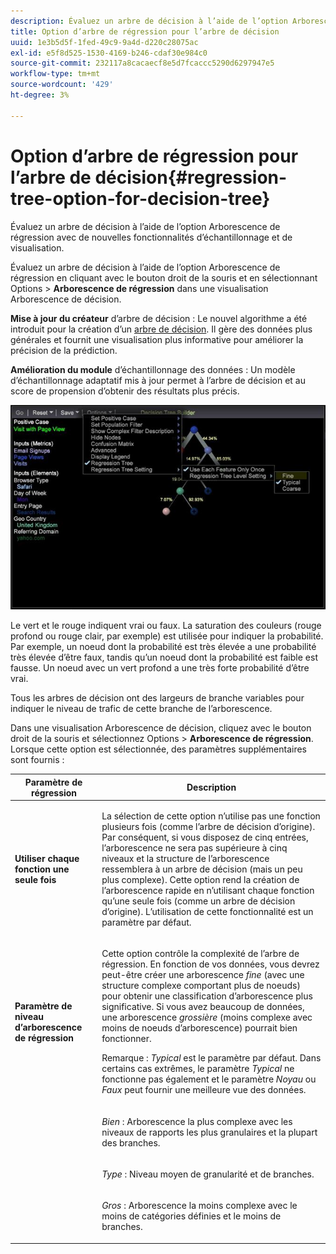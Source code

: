 ```yaml
---
description: Évaluez un arbre de décision à l’aide de l’option Arborescence de régression avec de nouvelles fonctionnalités d’échantillonnage et de visualisation.
title: Option d’arbre de régression pour l’arbre de décision
uuid: 1e3b5d5f-1fed-49c9-9a4d-d220c28075ac
exl-id: e5f8d525-1530-4169-b246-cdaf30e984c0
source-git-commit: 232117a8cacaecf8e5d7fcaccc5290d6297947e5
workflow-type: tm+mt
source-wordcount: '429'
ht-degree: 3%

---
```


# Option d’arbre de régression pour l’arbre de décision{#regression-tree-option-for-decision-tree}

Évaluez un arbre de décision à l’aide de l’option Arborescence de régression avec de nouvelles fonctionnalités d’échantillonnage et de visualisation.

Évaluez un arbre de décision à l’aide de l’option Arborescence de régression en cliquant avec le bouton droit de la souris et en sélectionnant Options > **Arborescence de régression** dans une visualisation Arborescence de décision.

**Mise à jour du créateur** d’arbre de décision : Le nouvel algorithme a été introduit pour la création d’un  [arbre de décision](https://experienceleague.adobe.com/docs/data-workbench/using/client/analysis-visualizations/decision-trees/c-decision-trees.html). Il gère des données plus générales et fournit une visualisation plus informative pour améliorer la précision de la prédiction.

**Amélioration du module** d’échantillonnage des données : Un modèle d’échantillonnage adaptatif mis à jour permet à l’arbre de décision et au score de propension d’obtenir des résultats plus précis.

![](assets/CART-RegressionTreeOptions.jpg)

Le vert et le rouge indiquent vrai ou faux. La saturation des couleurs (rouge profond ou rouge clair, par exemple) est utilisée pour indiquer la probabilité. Par exemple, un noeud dont la probabilité est très élevée a une probabilité très élevée d’être faux, tandis qu’un noeud dont la probabilité est faible est fausse. Un noeud avec un vert profond a une très forte probabilité d’être vrai.

Tous les arbres de décision ont des largeurs de branche variables pour indiquer le niveau de trafic de cette branche de l’arborescence.

Dans une visualisation Arborescence de décision, cliquez avec le bouton droit de la souris et sélectionnez Options > **Arborescence de régression**. Lorsque cette option est sélectionnée, des paramètres supplémentaires sont fournis :

<table id="table_39E025A3E0B549B4BEDCE0D30A499211"> 
 <thead> 
  <tr> 
   <th colname="col1" class="entry"> Paramètre de régression </th> 
   <th colname="col2" class="entry"> Description </th> 
  </tr>
 </thead>
 <tbody> 
  <tr> 
   <td colname="col1"> <p><b>Utiliser chaque fonction une seule fois</b> </p> </td> 
   <td colname="col2"> <p>La sélection de cette option n’utilise pas une fonction plusieurs fois (comme l’arbre de décision d’origine). Par conséquent, si vous disposez de cinq entrées, l’arborescence ne sera pas supérieure à cinq niveaux et la structure de l’arborescence ressemblera à un arbre de décision (mais un peu plus complexe). Cette option rend la création de l’arborescence rapide en n’utilisant chaque fonction qu’une seule fois (comme un arbre de décision d’origine). L’utilisation de cette fonctionnalité est un paramètre par défaut. </p> </td> 
  </tr> 
  <tr> 
   <td colname="col1"> <p><b>Paramètre de niveau d’arborescence de régression  </b> </p> </td> 
   <td colname="col2"> <p>Cette option contrôle la complexité de l’arbre de régression. En fonction de vos données, vous devrez peut-être créer une arborescence <i>fine</i> (avec une structure complexe comportant plus de noeuds) pour obtenir une classification d’arborescence plus significative. Si vous avez beaucoup de données, une arborescence <i>grossière</i> (moins complexe avec moins de noeuds d’arborescence) pourrait bien fonctionner. </p> <p> <p>Remarque : <i>Typical</i> est le paramètre par défaut. Dans certains cas extrêmes, le paramètre <i>Typical</i> ne fonctionne pas également et le paramètre <i>Noyau</i> ou <i>Faux</i> peut fournir une meilleure vue des données. </p> </p> </td> 
  </tr> 
  <tr> 
   <td colname="col1"> </td> 
   <td colname="col2"> <p><i>Bien</i> : Arborescence la plus complexe avec les niveaux de rapports les plus granulaires et la plupart des branches. </p> </td> 
  </tr> 
  <tr> 
   <td colname="col1"> </td> 
   <td colname="col2"> <p><i>Type</i> : Niveau moyen de granularité et de branches. </p> </td> 
  </tr> 
  <tr> 
   <td colname="col1"> </td> 
   <td colname="col2"> <p><i>Gros</i> : Arborescence la moins complexe avec le moins de catégories définies et le moins de branches. </p> </td> 
  </tr> 
 </tbody> 
</table>
